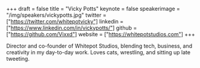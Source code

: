 +++
draft = false
title = "Vicky Potts"
keynote = false
speakerimage = "/img/speakers/vickypotts.jpg"
twitter = ["https://twitter.com/whitepotvicky"]
linkedin = ["https://www.linkedin.com/in/vickypotts/"]
github = ["https://github.com/Vixxd"]
website = ["https://whitepotstudios.com"]
+++

Director and co-founder of Whitepot Studios, blending tech, business, and creativity in my day-to-day work. Loves cats, wrestling, and sitting up late tweeting.